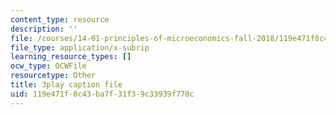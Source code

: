 ```yaml
---
content_type: resource
description: ''
file: /courses/14-01-principles-of-microeconomics-fall-2018/119e471f0c43ba7f31f39c33939f770c_DxXB8Q5AWvw.srt
file_type: application/x-subrip
learning_resource_types: []
ocw_type: OCWFile
resourcetype: Other
title: 3play caption file
uid: 119e471f-0c43-ba7f-31f3-9c33939f770c
---
```

